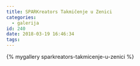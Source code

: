 ```yaml
---
title: SPARKreators Takmičenje u Zenici
categories:
  - galerija
id: 240
date: 2018-03-19 16:46:34
tags:
---
```


{% mygallery sparkreators-takmicenje-u-zenici %}